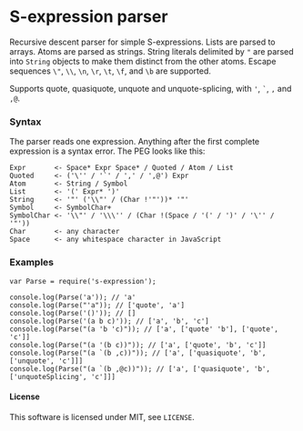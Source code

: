 S-expression parser
===================

Recursive descent parser for simple S-expressions. Lists are parsed to arrays.
Atoms are parsed as strings. String literals delimited by `"` are parsed into
`String` objects to make them distinct from the other atoms. Escape sequences
`\"`, `\\`, `\n`, `\r`, `\t`, `\f`, and `\b` are supported.

Supports quote, quasiquote, unquote and unquote-splicing, with `'`, `` ` ``,
`,` and `,@`.

### Syntax

The parser reads one expression. Anything after the first complete expression
is a syntax error. The PEG looks like this:

    Expr       <- Space* Expr Space* / Quoted / Atom / List
    Quoted     <- ('\'' / '`' / ',' / ',@') Expr
    Atom       <- String / Symbol
    List       <- '(' Expr* ')'
    String     <- '"' ('\\"' / (Char !'"'))* '"'
    Symbol     <- SymbolChar+
    SymbolChar <- '\\"' / '\\\'' / (Char !(Space / '(' / ')' / '\'' / '"'))
    Char       <- any character
    Space      <- any whitespace character in JavaScript


### Examples

    var Parse = require('s-expression');

    console.log(Parse('a')); // 'a'
    console.log(Parse("'a")); // ['quote', 'a']
    console.log(Parse('()')); // []
    console.log(Parse('(a b c)')); // ['a', 'b', 'c']
    console.log(Parse("(a 'b 'c)")); // ['a', ['quote' 'b'], ['quote', 'c']]
    console.log(Parse("(a '(b c))")); // ['a', ['quote', 'b', 'c']]
    console.log(Parse("(a `(b ,c))")); // ['a', ['quasiquote', 'b', ['unquote', 'c']]]
    console.log(Parse("(a `(b ,@c))")); // ['a', ['quasiquote', 'b', ['unquoteSplicing', 'c']]]


#### License

This software is licensed under MIT, see `LICENSE`.

